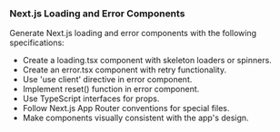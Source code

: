 ### Next.js Loading and Error Components

Generate Next.js loading and error components with the following specifications:
- Create a loading.tsx component with skeleton loaders or spinners.
- Create an error.tsx component with retry functionality.
- Use 'use client' directive in error component.
- Implement reset() function in error component.
- Use TypeScript interfaces for props.
- Follow Next.js App Router conventions for special files.
- Make components visually consistent with the app's design.